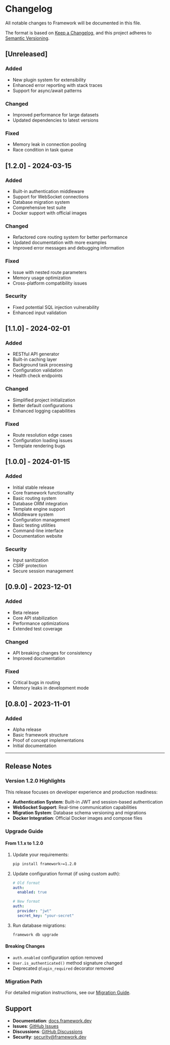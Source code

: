 # Changelog

All notable changes to Framework will be documented in this file.

The format is based on [Keep a Changelog](https://keepachangelog.com/en/1.0.0/),
and this project adheres to [Semantic Versioning](https://semver.org/spec/v2.0.0.html).

## [Unreleased]

### Added
- New plugin system for extensibility
- Enhanced error reporting with stack traces
- Support for async/await patterns

### Changed
- Improved performance for large datasets
- Updated dependencies to latest versions

### Fixed
- Memory leak in connection pooling
- Race condition in task queue

## [1.2.0] - 2024-03-15

### Added
- Built-in authentication middleware
- Support for WebSocket connections
- Database migration system
- Comprehensive test suite
- Docker support with official images

### Changed
- Refactored core routing system for better performance
- Updated documentation with more examples
- Improved error messages and debugging information

### Fixed
- Issue with nested route parameters
- Memory usage optimization
- Cross-platform compatibility issues

### Security
- Fixed potential SQL injection vulnerability
- Enhanced input validation

## [1.1.0] - 2024-02-01

### Added
- RESTful API generator
- Built-in caching layer
- Background task processing
- Configuration validation
- Health check endpoints

### Changed
- Simplified project initialization
- Better default configurations
- Enhanced logging capabilities

### Fixed
- Route resolution edge cases
- Configuration loading issues
- Template rendering bugs

## [1.0.0] - 2024-01-15

### Added
- Initial stable release
- Core framework functionality
- Basic routing system
- Database ORM integration
- Template engine support
- Middleware system
- Configuration management
- Basic testing utilities
- Command-line interface
- Documentation website

### Security
- Input sanitization
- CSRF protection
- Secure session management

## [0.9.0] - 2023-12-01

### Added
- Beta release
- Core API stabilization
- Performance optimizations
- Extended test coverage

### Changed
- API breaking changes for consistency
- Improved documentation

### Fixed
- Critical bugs in routing
- Memory leaks in development mode

## [0.8.0] - 2023-11-01

### Added
- Alpha release
- Basic framework structure
- Proof of concept implementations
- Initial documentation

---

## Release Notes

### Version 1.2.0 Highlights

This release focuses on developer experience and production readiness:

- **Authentication System**: Built-in JWT and session-based authentication
- **WebSocket Support**: Real-time communication capabilities
- **Migration System**: Database schema versioning and migrations
- **Docker Integration**: Official Docker images and compose files

### Upgrade Guide

#### From 1.1.x to 1.2.0

1. Update your requirements:
   ```bash
   pip install framework>=1.2.0
   ```

2. Update configuration format (if using custom auth):
   ```yaml
   # Old format
   auth:
     enabled: true
   
   # New format
   auth:
     provider: "jwt"
     secret_key: "your-secret"
   ```

3. Run database migrations:
   ```bash
   framework db upgrade
   ```

#### Breaking Changes

- `auth.enabled` configuration option removed
- `User.is_authenticated()` method signature changed
- Deprecated `@login_required` decorator removed

### Migration Path

For detailed migration instructions, see our [Migration Guide](https://docs.framework.dev/migration/).

## Support

- **Documentation**: [docs.framework.dev](https://docs.framework.dev)
- **Issues**: [GitHub Issues](https://github.com/yourusername/framework/issues)
- **Discussions**: [GitHub Discussions](https://github.com/yourusername/framework/discussions)
- **Security**: security@framework.dev
